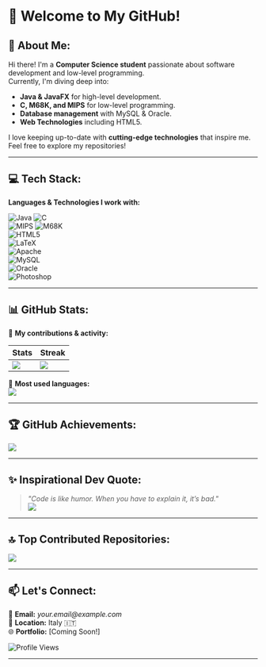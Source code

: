 # 🌟 Welcome to My GitHub!

## 🚀 About Me:
Hi there! I'm a **Computer Science student** passionate about software development and low-level programming.  
Currently, I'm diving deep into:

- **Java & JavaFX** for high-level development.
- **C, M68K, and MIPS** for low-level programming.
- **Database management** with MySQL & Oracle.
- **Web Technologies** including HTML5.

I love keeping up-to-date with **cutting-edge technologies** that inspire me. Feel free to explore my repositories!  

---

## 💻 Tech Stack:
**Languages & Technologies I work with:**

![Java](https://img.shields.io/badge/java-%23ED8B00.svg?style=for-the-badge&logo=openjdk&logoColor=white) 
![C](https://img.shields.io/badge/c-%2300599C.svg?style=for-the-badge&logo=c&logoColor=white)  
![MIPS](https://img.shields.io/badge/MIPS-00599C?style=for-the-badge&logo=mips&logoColor=white) 
![M68K](https://img.shields.io/badge/M68K-00599C?style=for-the-badge&logo=assembly&logoColor=white)  
![HTML5](https://img.shields.io/badge/html5-%23E34F26.svg?style=for-the-badge&logo=html5&logoColor=white)  
![LaTeX](https://img.shields.io/badge/latex-%23008080.svg?style=for-the-badge&logo=latex&logoColor=white)  
![Apache](https://img.shields.io/badge/apache-%23D42029.svg?style=for-the-badge&logo=apache&logoColor=white)  
![MySQL](https://img.shields.io/badge/mysql-4479A1.svg?style=for-the-badge&logo=mysql&logoColor=white)  
![Oracle](https://img.shields.io/badge/Oracle-F80000?style=for-the-badge&logo=oracle&logoColor=white)  
![Photoshop](https://img.shields.io/badge/Adobe%20Photoshop-31A8FF?style=for-the-badge&logo=adobe%20photoshop&logoColor=white)  

---

## 📊 GitHub Stats:
🔹 **My contributions & activity:**  

| Stats | Streak |
|-------|--------|
| ![](https://github-readme-stats.vercel.app/api?username=AlexMarinucci99&theme=gruvbox&hide_border=false&include_all_commits=true&count_private=true) | ![](https://github-readme-streak-stats.herokuapp.com/?user=AlexMarinucci99&theme=gruvbox&hide_border=false) |

🔹 **Most used languages:**  
![](https://github-readme-stats.vercel.app/api/top-langs/?username=AlexMarinucci99&theme=gruvbox&hide_border=false&include_all_commits=true&count_private=true&layout=compact)

---

## 🏆 GitHub Achievements:
![](https://github-profile-trophy.vercel.app/?username=AlexMarinucci99&theme=gruvbox&no-frame=false&no-bg=true&margin-w=4)

---

## ✨ Inspirational Dev Quote:
> *"Code is like humor. When you have to explain it, it’s bad."*  
![](https://quotes-github-readme.vercel.app/api?type=horizontal&theme=radical)

---

## 🔝 Top Contributed Repositories:
![](https://github-contributor-stats.vercel.app/api?username=AlexMarinucci99&limit=5&theme=dark&combine_all_yearly_contributions=true)

---

## 📫 Let's Connect:
📧 **Email:** _your.email@example.com_  
📍 **Location:** Italy 🇮🇹  
🌐 **Portfolio:** [Coming Soon!]  

![Profile Views](https://visitcount.itsvg.in/api?id=AlexMarinucci99&icon=9&color=8)

---

